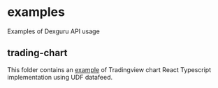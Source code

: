 # examples

Examples of Dexguru API usage

## trading-chart

This folder contains an [example](https://examples-hosting.pages.dev) of Tradingview chart React Typescript implementation using UDF datafeed.
